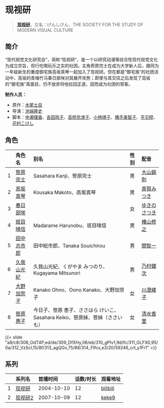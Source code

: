 # 现视研


> <u>**[现视研](http://bgm.tv/subject/928)**</u>，又名：げんしけん、THE SOCIETY FOR THE STUDY OF MODERN VISUAL CULTURE

## 简介


“现代视觉文化研究会”，简称“现视研”，是一个以研究动漫等综合性现代视觉文化为成立宗旨，但行吃喝玩乐之实的社团。主角笹原完士在成为大学新人后，跟同为一年级新生的重度御宅族高坂真琴一起加入了现视研。但在都是“御宅族”的社团活动中，高坂的青梅竹马春日部咲对其展开攻势；即使与其交往之后发现了高坂的“御宅族”真面目，仍不放弃将他拉回正道，因而成为社团的常客。

**制作人员：**
- 原作：[木尾士目](http://bgm.tv/person/1812)
- 导演：[池端隆史](http://bgm.tv/person/1614)
- 脚本：[中濑理香](http://bgm.tv/person/2728)、[吉田玲子](http://bgm.tv/person/508)、[高桥奈津子](http://bgm.tv/person/653)、[小林靖子](http://bgm.tv/person/345)、[横手美智子](http://bgm.tv/person/337)、[平见瞠](http://bgm.tv/person/3782)、[花村こけし](http://bgm.tv/person/26377)

## 角色

|     |   角色名   |   别名  | 性别 |  配音  |
|:--- |:------  |:----      |:---  |:--   |
| 1 | [笹原完士](http://bgm.tv/character/308) | Sasahara Kanji、笹原完士 | 男 | [大山鎬則](http://bgm.tv/person/4444) |
| 2 | [高坂真琴](http://bgm.tv/character/309) | Kousaka Makoto、高坂真琴 | 男 | [斎賀みつき](http://bgm.tv/person/3924) |
| 3 | [春日部咲](http://bgm.tv/character/310) |  | 女 | [ゆきのさつき](http://bgm.tv/person/3821) |
| 4 | [斑目晴信](http://bgm.tv/character/311) | Madarame Harunobu、斑目晴信 | 男 | [檜山修之](http://bgm.tv/person/4105) |
| 5 | [田中总市郎](http://bgm.tv/character/312) | 田中総市郎、Tanaka Souichirou | 男 | [関智一](http://bgm.tv/person/3868) |
| 6 | [久我山光紀](http://bgm.tv/character/313) | 久我山光紀、くがやま みつのり、Kugayama Mitsunori | 男 | [乃村健次](http://bgm.tv/person/4443) |
| 7 | [大野加奈子](http://bgm.tv/character/314) | Kanako Ohno、Oono Kanako、大野加奈子 | 女 | [川澄綾子](http://bgm.tv/person/740) |
| 8 | [笹原惠子](http://bgm.tv/character/59246) | 今日子、笹原 恵子、ささはら けいこ、Sasahara Keiko、笹原妹、笹妹（ささいも） | 女 | [清水香里](http://bgm.tv/person/3838) |

{{< slide "a8/c8/308_OdT4P,ed/de/309_DfXHy,06/eb/310_gPIv1,9d/fc/311_GLFX0,95/0a/312_VzScI,15/8f/313_agQGv,75/88/314_FIfcs,e3/20/59246_crt_y1Fr1" >}}

## 系列

|     | 系列名  | 首播时间       | 话数/时长 | 观看地址                                                      |
| :-- | :--- | :--------- | :---- | :-------------------------------------------------------- |
| 1   |[现视研](https://bgm.tv/subject/928)| 2004-10-10 | 12    | [bilibili](https://www.bilibili.com/bangumi/play/ss517)   |
| 2   |[现视研2](https://bgm.tv/subject/1219)| 2007-10-09 | 12    | [keke9](https://www.keke9.app/play/149656-12-548683.html) |




